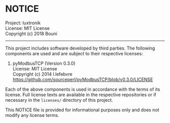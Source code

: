 # NOTICE

Project: luxtronik  
License: MIT License  
Copyright (c) 2018 Bouni

---

This project includes software developed by third parties. The following components are used and are subject to their respective licenses:

1.  pyModbusTCP (Version 0.3.0)  
    License: MIT License  
    Copyright (c) 2014 l.lefebvre  
    https://github.com/sourceperl/pyModbusTCP/blob/v0.3.0/LICENSE


Each of the above components is used in accordance with the terms of its license.
Full license texts are available in the respective repositories
or if necessary in the `licenses/` directory of this project.

This NOTICE file is provided for informational purposes only and does not modify any license terms.
